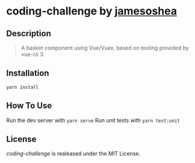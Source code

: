 # coding-challenge by <a href="https://github.com/jamesoshea">jamesoshea</a>

## Description

> A basket component using Vue/Vuex, based on tooling provided by vue-cli 3.

## Installation

`yarn install`

## How To Use

Run the dev server with `yarn serve`
Run unit tests with `yarn test:unit`

## License

_coding-challenge_ is realeased under the MIT License.
